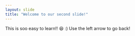 ```yaml
---
layout: slide
title: "Welcome to our second slide!"
---
```

This is soo easy to learn!! :satisfied: :)
Use the left arrow to go back!
